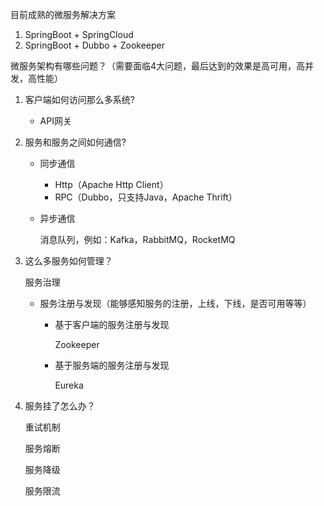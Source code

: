 目前成熟的微服务解决方案

1. SpringBoot + SpringCloud
2. SpringBoot + Dubbo + Zookeeper

微服务架构有哪些问题？（需要面临4大问题，最后达到的效果是高可用，高并发，高性能）

1. 客户端如何访问那么多系统?

   * API网关

2. 服务和服务之间如何通信?

   * 同步通信

     * Http（Apache Http Client）
     * RPC（Dubbo，只支持Java，Apache Thrift）

   * 异步通信

     消息队列，例如：Kafka，RabbitMQ，RocketMQ

3. 这么多服务如何管理？

   服务治理

   - 服务注册与发现（能够感知服务的注册，上线，下线，是否可用等等）

     - 基于客户端的服务注册与发现

       Zookeeper

     - 基于服务端的服务注册与发现

       Eureka

   

4. 服务挂了怎么办？

   重试机制

   服务熔断

   服务降级

   服务限流

   